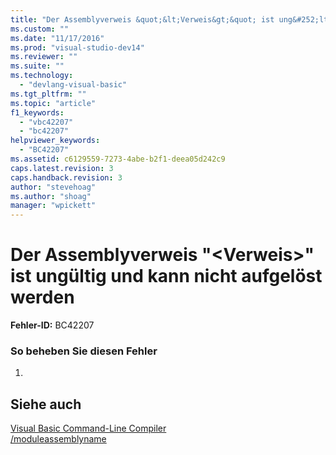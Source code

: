 ```yaml
---
title: "Der Assemblyverweis &quot;&lt;Verweis&gt;&quot; ist ung&#252;ltig und kann nicht aufgel&#246;st werden | Microsoft Docs"
ms.custom: ""
ms.date: "11/17/2016"
ms.prod: "visual-studio-dev14"
ms.reviewer: ""
ms.suite: ""
ms.technology: 
  - "devlang-visual-basic"
ms.tgt_pltfrm: ""
ms.topic: "article"
f1_keywords: 
  - "vbc42207"
  - "bc42207"
helpviewer_keywords: 
  - "BC42207"
ms.assetid: c6129559-7273-4abe-b2f1-deea05d242c9
caps.latest.revision: 3
caps.handback.revision: 3
author: "stevehoag"
ms.author: "shoag"
manager: "wpickett"
---
```

# Der Assemblyverweis &quot;&lt;Verweis&gt;&quot; ist ung&#252;ltig und kann nicht aufgel&#246;st werden
**Fehler\-ID:** BC42207  
  
### So beheben Sie diesen Fehler  
  
1.  
  
## Siehe auch  
 [Visual Basic Command\-Line Compiler](../../visual-basic/reference/command-line-compiler/index.md)   
 [\/moduleassemblyname](../../visual-basic/reference/command-line-compiler/moduleassemblyname.md)